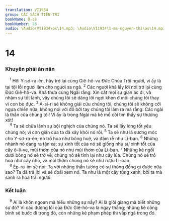 ```yaml
---
translation: VI1934
group: CÁC SÁCH TIÊN-TRI
bookName: Ô-sê 
bookNumber: 28
audio: \Audio\VI1934\os\14.mp3; \Audio\VI1934\1-ms-nguyen-thi\os\14.mp3
---
```


<div class="title"><h1>14</h1><h3>Khuyên phải ăn năn</h3></div>
<span class="verse os_14_1"> <sup>1</sup> Hỡi Y-sơ-ra-ên, hãy trở lại cùng Giê-hô-va Đức Chúa Trời ngươi, vì ấy là tại tội lỗi ngươi làm cho ngươi sa ngã. </span>
<span class="verse os_14_2"><sup>2</sup> Các ngươi khá lấy lời nói trở lại cùng Đức Giê-hô-va. Khá thưa cùng Ngài rằng: Xin cất mọi sự gian ác đi, và nhậm sự tốt lành, vậy chúng tôi sẽ dâng lời ngợi khen ở môi chúng tôi thay vì con bò đực. </span>
<span class="verse os_14_3"><sup>3</sup> A-si-ri sẽ không giải cứu chúng tôi, chúng tôi sẽ không cỡi ngựa chiến nữa, không nói với đồ bởi tay chúng tôi làm ra mà rằng: Các ngài là thần của chúng tôi! Vì ấy là trong Ngài mà kẻ mồ côi tìm thấy sự thương xót! <br/></span>
<span class="verse os_14_4"> <sup>4</sup> Ta sẽ chữa lành sự bội nghịch của chúng nó. Ta sẽ lấy lòng tốt yêu chúng nó; vì cơn giận của ta đã xây khỏi nó rồi. </span>
<span class="verse os_14_5"><sup>5</sup> Ta sẽ như là sương móc cho Y-sơ-ra-ên; nó trổ hoa như bông huệ, và đâm rễ như Li-ban. </span>
<span class="verse os_14_6"><sup>6</sup> Những nhánh nó dang ra tận xa; sự xinh tốt của nó sẽ giống như sự xinh tốt của cây ô-li-ve, mùi thơm của nó như mùi thơm của Li-ban. </span>
<span class="verse os_14_7"><sup>7</sup> Những kẻ ngồi dưới bóng nó sẽ trở về; chúng nó sẽ tỉnh lại như cây lúa. Chúng nó sẽ trổ hoa như cây nho, và mùi thơm chúng nó sẽ như rượu Li-ban. <br/></span>
<span class="verse os_14_8"> <sup>8</sup> Ép-ra-im sẽ nói: Ta với những thần tượng có sự thông đồng gì được nữa sao? Ta đã trả lời và sẽ đoái xem nó. Ta như là một cây tùng xanh; bởi ta mà sanh ra hoa trái ngươi. <br/></span>
<div class="title"><h3>Kết luận</h3></div>
<span class="verse os_14_9"> <sup>9</sup> Ai là khôn ngoan mà hiểu những sự nầy? Ai là giỏi giang mà biết những sự đó? Vì các đường lối của Đức Giê-hô-va là ngay thẳng; những kẻ công bình sẽ bước đi trong đó, còn những kẻ phạm phép thì vấp ngã trong đó. <br/></span>
